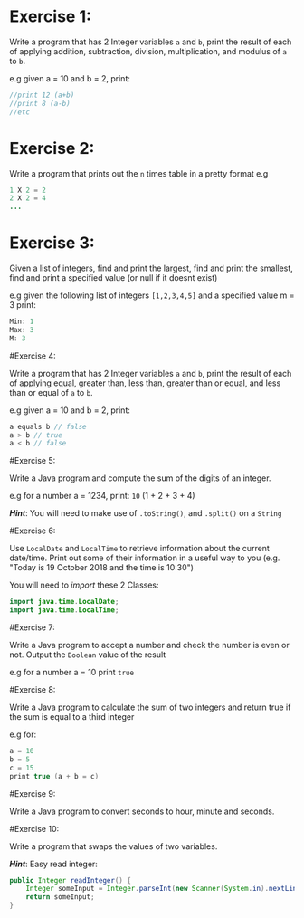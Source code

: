 # Exercise 1: 
Write a program that has 2 Integer variables `a` and `b`, print the result of each of applying addition, subtraction, division, multiplication, and modulus of `a` to `b`.

e.g given a = 10 and b = 2, print:

```java
//print 12 (a+b)
//print 8 (a-b)
//etc
```

# Exercise 2: 
Write a program that prints out the `n` times table in a pretty format e.g

```java
1 X 2 = 2
2 X 2 = 4
...
```

# Exercise 3:
Given a list of integers, find and print the largest, find and print the smallest, find and print a specified value (or null if it doesnt exist)

e.g given the following list of integers `[1,2,3,4,5]` and a specified value m = 3 print:
```java
Min: 1
Max: 3
M: 3
```

#Exercise 4:

Write a program that has 2 Integer variables `a` and `b`, print the result of each of applying equal, greater than, less than, greater than or equal, and less than or equal of `a` to `b`.


e.g given a = 10 and b = 2, print:
```java
a equals b // false
a > b // true
a < b // false
```

#Exercise 5:

Write a Java program and compute the sum of the digits of an integer.

e.g for a number a = 1234, print: `10` (1 + 2 + 3 + 4)

___Hint___: You will need to make use of `.toString()`, and `.split()` on a `String`

#Exercise 6: 

Use `LocalDate` and `LocalTime` to retrieve information about the current date/time. Print out some of their information in a useful way to you (e.g. "Today is 19 October 2018 and the time is 10:30")

You will need to *import* these 2 Classes:

```java
import java.time.LocalDate;
import java.time.LocalTime;
```

#Exercise 7:

Write a Java program to accept a number and check the number is even or not. Output the `Boolean` value of  the result

e.g for a number a = 10 print `true`

#Exercise 8:

Write a Java program to calculate the sum of two integers and return true if the sum is equal to a third integer

e.g for:
```java
a = 10
b = 5
c = 15
print true (a + b = c)
```
#Exercise 9:

Write a Java program to convert seconds to hour, minute and seconds.

#Exercise 10:

Write a program that swaps the values of two variables.

___Hint___: Easy read integer: 
```java
public Integer readInteger() {
	Integer someInput = Integer.parseInt(new Scanner(System.in).nextLine()); 
	return someInput;
}
```


